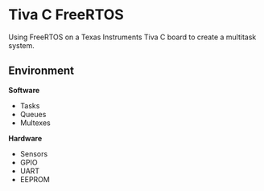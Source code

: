 
# Tiva C FreeRTOS

Using FreeRTOS on a Texas Instruments Tiva C board to create a multitask system.

## Environment

**Software**
- Tasks
- Queues
- Multexes

**Hardware**
- Sensors
- GPIO
- UART
- EEPROM
